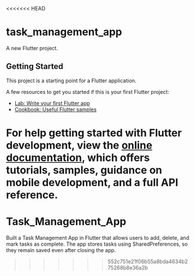 <<<<<<< HEAD
# task_management_app

A new Flutter project.

## Getting Started

This project is a starting point for a Flutter application.

A few resources to get you started if this is your first Flutter project:

- [Lab: Write your first Flutter app](https://docs.flutter.dev/get-started/codelab)
- [Cookbook: Useful Flutter samples](https://docs.flutter.dev/cookbook)

For help getting started with Flutter development, view the
[online documentation](https://docs.flutter.dev/), which offers tutorials,
samples, guidance on mobile development, and a full API reference.
=======
# Task_Management_App
Built a Task Management App in Flutter that allows users to add, delete, and mark tasks as complete. The app stores tasks using SharedPreferences, so they remain saved even after closing the app. 
>>>>>>> 552c751e21f06b55a8bda4634b275268b8e36a2b
